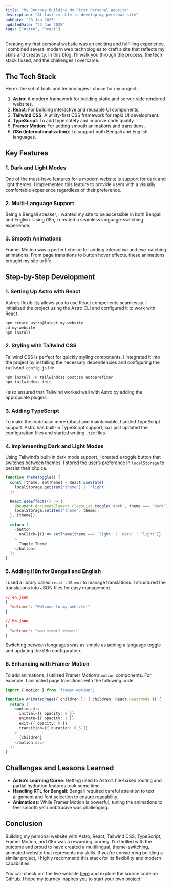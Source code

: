 ```yaml
---
title: "My Journey Building My First Personal Website"
description: "At last im able to develop my personal site"
pubDate: "23 Jan 2025"
updatedDate: "23 Jan 2025"
tags: ["Astro", "React"]
---
```


Creating my first personal website was an exciting and fulfilling experience. I combined several modern web technologies to craft a site that reflects my skills and creativity. In this blog, I’ll walk you through the process, the tech stack I used, and the challenges I overcame.

## The Tech Stack

Here’s the set of tools and technologies I chose for my project:

1. **Astro**: A modern framework for building static and server-side rendered websites.
2. **React**: For building interactive and reusable UI components.
3. **Tailwind CSS**: A utility-first CSS framework for rapid UI development.
4. **TypeScript**: To add type safety and improve code quality.
5. **Framer Motion**: For adding smooth animations and transitions.
6. **i18n (Internationalization)**: To support both Bengali and English languages.

## Key Features

### 1. Dark and Light Modes

One of the must-have features for a modern website is support for dark and light themes. I implemented this feature to provide users with a visually comfortable experience regardless of their preference.

### 2. Multi-Language Support

Being a Bengali speaker, I wanted my site to be accessible in both Bengali and English. Using i18n, I created a seamless language-switching experience.

### 3. Smooth Animations

Framer Motion was a perfect choice for adding interactive and eye-catching animations. From page transitions to button hover effects, these animations brought my site to life.

## Step-by-Step Development

### 1. Setting Up Astro with React

Astro’s flexibility allows you to use React components seamlessly. I initialized the project using the Astro CLI and configured it to work with React.

```bash
npm create astro@latest my-website
cd my-website
npm install
```

### 2. Styling with Tailwind CSS

Tailwind CSS is perfect for quickly styling components. I integrated it into the project by installing the necessary dependencies and configuring the `tailwind.config.js` file.

```bash
npm install -D tailwindcss postcss autoprefixer
npx tailwindcss init
```

I also ensured that Tailwind worked well with Astro by adding the appropriate plugins.

### 3. Adding TypeScript

To make the codebase more robust and maintainable, I added TypeScript support. Astro has built-in TypeScript support, so I just updated the configuration files and started writing `.tsx` files.

### 4. Implementing Dark and Light Modes

Using Tailwind’s built-in dark mode support, I created a toggle button that switches between themes. I stored the user’s preference in `localStorage` to persist their choice.

```typescript
function ThemeToggle() {
  const [theme, setTheme] = React.useState(
    localStorage.getItem('theme') || 'light'
  );

  React.useEffect(() => {
    document.documentElement.classList.toggle('dark', theme === 'dark');
    localStorage.setItem('theme', theme);
  }, [theme]);

  return (
    <button
      onClick={() => setTheme(theme === 'light' ? 'dark' : 'light')}
    >
      Toggle Theme
    </button>
  );
}
```

### 5. Adding i18n for Bengali and English

I used a library called `react-i18next` to manage translations. I structured the translations into JSON files for easy management.

```json
// en.json
{
  "welcome": "Welcome to my website!"
}

// bn.json
{
  "welcome": "আমার ওয়েবসাইটে স্বাগতমেধন!"
}
```

Switching between languages was as simple as adding a language toggle and updating the i18n configuration.

### 6. Enhancing with Framer Motion

To add animations, I utilized Framer Motion’s `motion` components. For example, I animated page transitions with the following code:

```typescript
import { motion } from 'framer-motion';

function AnimatedPage({ children }: { children: React.ReactNode }) {
  return (
    <motion.div
      initial={{ opacity: 0 }}
      animate={{ opacity: 1 }}
      exit={{ opacity: 0 }}
      transition={{ duration: 0.5 }}
    >
      {children}
    </motion.div>
  );
}
```

## Challenges and Lessons Learned

- **Astro’s Learning Curve**: Getting used to Astro’s file-based routing and partial hydration features took some time.
- **Handling RTL for Bengali**: Bengali required careful attention to text alignment and font selection to ensure readability.
- **Animations**: While Framer Motion is powerful, tuning the animations to feel smooth yet unobtrusive was challenging.

## Conclusion

Building my personal website with Astro, React, Tailwind CSS, TypeScript, Framer Motion, and i18n was a rewarding journey. I’m thrilled with the outcome and proud to have created a multilingual, theme-switching, animated website that represents my skills. If you’re considering building a similar project, I highly recommend this stack for its flexibility and modern capabilities.

You can check out the live website [here](#) and explore the source code on [GitHub](#). I hope my journey inspires you to start your own project!
